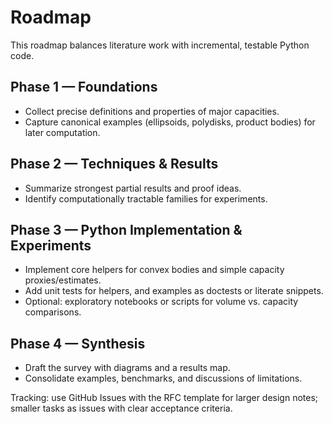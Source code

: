 # Roadmap

This roadmap balances literature work with incremental, testable Python code.

## Phase 1 — Foundations
- Collect precise definitions and properties of major capacities.
- Capture canonical examples (ellipsoids, polydisks, product bodies) for later computation.

## Phase 2 — Techniques & Results
- Summarize strongest partial results and proof ideas.
- Identify computationally tractable families for experiments.

## Phase 3 — Python Implementation & Experiments
- Implement core helpers for convex bodies and simple capacity proxies/estimates.
- Add unit tests for helpers, and examples as doctests or literate snippets.
- Optional: exploratory notebooks or scripts for volume vs. capacity comparisons.

## Phase 4 — Synthesis
- Draft the survey with diagrams and a results map.
- Consolidate examples, benchmarks, and discussions of limitations.

Tracking: use GitHub Issues with the RFC template for larger design notes; smaller tasks as issues with clear acceptance criteria.
